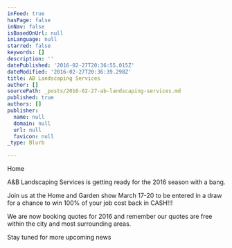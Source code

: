 ```yaml
---
inFeed: true
hasPage: false
inNav: false
isBasedOnUrl: null
inLanguage: null
starred: false
keywords: []
description: ''
datePublished: '2016-02-27T20:36:55.015Z'
dateModified: '2016-02-27T20:36:39.298Z'
title: AB Landscaping Services
author: []
sourcePath: _posts/2016-02-27-ab-landscaping-services.md
published: true
authors: []
publisher:
  name: null
  domain: null
  url: null
  favicon: null
_type: Blurb

---
```

Home

A&B Landscaping Services is getting ready for the 2016 season with a bang.  

Join us at the Home and Garden show March 17-20 to be entered in a draw for a chance to win 100% of your job cost back in CASH!!!

We are now booking quotes for 2016 and remember our quotes are free within the city and most surrounding areas. 

Stay tuned for more upcoming news